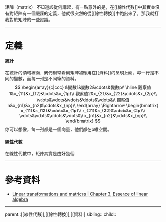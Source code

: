 矩陣（matrix）
不知道該從何講起，有一點意外的是，在[[線性代數]]中其實並沒有對矩陣有一個嚴謹的定義，他就很突然的從[[線性轉換]]中跑出來了，那我就打我對於矩陣的一些認識。
- - -
# 定義
#### 統計
在統計的領域裡面，我們很常看到矩陣被應用在[[資料]]的呈現上面，每一行是不同的變數，而每一列是不同筆的資料。
$$
\begin{array}{c|ccc}
&變數1&變數2&\cdots&變數p\\
\hline
觀察值1&x_{11}&x_{12}&\cdots&x_{1p}\\
觀察值2&x_{21}&x_{22}&\cdots&x_{2p}\\
\vdots&\vdots&\vdots&\ddots&\vdots&\\
觀察值n&x_{n1}&x_{n2}&\cdots&x_{np}\\
\end{array}
\Rightarrow
\begin{bmatrix}
x_{11}&x_{12}&\cdots&x_{1p}\\
x_{21}&x_{22}&\cdots&x_{2p}\\
\vdots&\vdots&\ddots&\vdots&\\
x_{n1}&x_{n2}&\cdots&x_{np}\\
\end{bmatrix}
$$
你可以想像，每一列都是一個向量，他們都在p維空間。

#### 線性代數
在線性代數中，矩陣其實是由好幾個

- - -
# 參考資料
- [Linear transformations and matrices | Chapter 3, Essence of linear algebra](https://www.youtube.com/watch?v=kYB8IZa5AuE)
- - -
parent::[[線性代數]],[[線性轉換]],[[資料]]
sibling::
child::